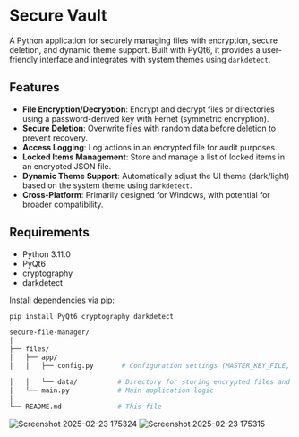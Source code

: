 # Secure Vault

A Python application for securely managing files with encryption, secure deletion, and dynamic theme support. Built with PyQt6, it provides a user-friendly interface and integrates with system themes using `darkdetect`.

## Features
- **File Encryption/Decryption**: Encrypt and decrypt files or directories using a password-derived key with Fernet (symmetric encryption).
- **Secure Deletion**: Overwrite files with random data before deletion to prevent recovery.
- **Access Logging**: Log actions in an encrypted file for audit purposes.
- **Locked Items Management**: Store and manage a list of locked items in an encrypted JSON file.
- **Dynamic Theme Support**: Automatically adjust the UI theme (dark/light) based on the system theme using `darkdetect`.
- **Cross-Platform**: Primarily designed for Windows, with potential for broader compatibility.

## Requirements
- Python 3.11.0
- PyQt6
- cryptography
- darkdetect

Install dependencies via pip:

```bash
pip install PyQt6 cryptography darkdetect
```
```bash
secure-file-manager/
│
├── files/
│   ├── app/
│   │   ├── config.py       # Configuration settings (MASTER_KEY_FILE, SECURE_DIR, etc.)

│   │   └── data/          # Directory for storing encrypted files and logs
│   └── main.py            # Main application logic
│
└── README.md              # This file
```
![Screenshot 2025-02-23 175324](https://github.com/user-attachments/assets/1c5fb887-b63d-4a75-b9c1-d00577930d3a)
![Screenshot 2025-02-23 175315](https://github.com/user-attachments/assets/cc3808b1-bd35-4efa-9b1a-c0de345cf5c7)
